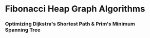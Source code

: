 # Fibonacci Heap Graph Algorithms
### Optimizing Dijkstra's Shortest Path & Prim's Minimum Spanning Tree
